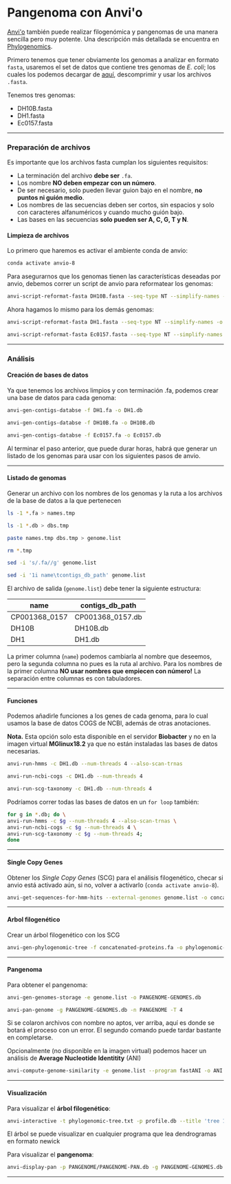 # Pangenoma con Anvi'o

[Anvi'o](https://anvio.org/) también puede realizar filogenómica y pangenomas de una manera sencilla pero muy potente. Una descripción más detallada se encuentra en [Phylogenomics](https://merenlab.org/2017/06/07/phylogenomics/).

Primero tenemos que tener obviamente los genomas a analizar en formato `fasta`, usaremos el set de datos que contiene tres genomas de *E. coli*; los cuales los podemos decargar de [aquí](https://drive.google.com/file/d/1OSoJIfb7kkdGx4rJrfHHKYqy-d_Ucejw/view?usp=share_link), descomprimir y usar los archivos `.fasta`.

Tenemos tres genomas:
- DH10B.fasta
- DH1.fasta
- Ec0157.fasta
***
### Preparación de archivos
Es importante que los archivos fasta cumplan los siguientes requisitos:
- La terminación del archivo **debe ser** `.fa`.
- Los nombre **NO deben empezar con un número**.
- De ser necesario, solo pueden llevar guion bajo en el nombre, **no puntos ni guión medio**.
- Los nombres de las secuencias deben ser cortos, sin espacios y solo con caracteres alfanuméricos y cuando mucho guión bajo.
- Las bases en las secuencias **solo pueden ser A, C, G, T y N**.

#### Limpieza de archivos
Lo primero que haremos es activar el ambiente conda de anvio:

```bash
conda activate anvio-8
```
Para asegurarnos que los genomas tienen las características deseadas por anvio, debemos correr un script de anvio para reformatear los genomas:

```bash
anvi-script-reformat-fasta DH10B.fasta --seq-type NT --simplify-names -o DH10B.fa
```
Ahora hagamos lo mismo para los demás genomas:
```bash
anvi-script-reformat-fasta DH1.fasta --seq-type NT --simplify-names -o DH1.fa
```
```bash
anvi-script-reformat-fasta Ec0157.fasta --seq-type NT --simplify-names -o Ec0157.fa
```
***
### Análisis
#### Creación de bases de datos
Ya que tenemos los archivos limpios y con terminación .fa, podemos crear una base de datos para cada genoma:

```bash
anvi-gen-contigs-databse -f DH1.fa -o DH1.db
```
```bash
anvi-gen-contigs-databse -f DH10B.fa -o DH10B.db
```
```bash
anvi-gen-contigs-databse -f Ec0157.fa -o Ec0157.db
```

Al terminar el paso anterior, que puede durar horas, habrá que generar un listado de los genomas para usar con los siguientes pasos de anvio.
***
#### Listado de genomas

Generar un archivo con los nombres de los genomas y la ruta a los archivos de la base de datos a la que pertenecen

```bash
ls -1 *.fa > names.tmp
```
```bash
ls -1 *.db > dbs.tmp
```
```bash
paste names.tmp dbs.tmp > genome.list
```
```bash
rm *.tmp
```
```bash
sed -i 's/.fa//g' genome.list
```
```bash
sed -i '1i name\tcontigs_db_path' genome.list
```

El archivo de salida (`genome.list`) debe tener la siguiente estructura:

| name | contigs_db_path |
| --- | --- |
| CP001368_0157 | CP001368_0157.db |
| DH10B | DH10B.db |
| DH1 | DH1.db |

La primer columna (`name`) podemos cambiarla al nombre que deseemos, pero la segunda columna no pues es la ruta al archivo. Para los nombres de la primer columna **NO usar nombres que empiecen con número!** La separación entre columnas es con tabuladores.
***
#### Funciones
Podemos añadirle funciones a los genes de cada genoma, para lo cual usamos la base de datos COGS de NCBI, además de otras anotaciones.

**Nota.** Esta opción solo esta disponible en el servidor **Biobacter** y no en la imagen virtual **MGlinux18.2** ya que no están instaladas las bases de datos necesarias.

```bash
anvi-run-hmms -c DH1.db --num-threads 4 --also-scan-trnas
```
```bash
anvi-run-ncbi-cogs -c DH1.db --num-threads 4
```
```bash
anvi-run-scg-taxonomy -c DH1.db --num-threads 4
```
Podríamos correr todas las bases de datos en un `for loop` también:
```bash
for g in *.db; do \
anvi-run-hmms -c $g --num-threads 4 --also-scan-trnas \
anvi-run-ncbi-cogs -c $g --num-threads 4 \
anvi-run-scg-taxonomy -c $g --num-threads 4;
done
```
***
#### Single Copy Genes
Obtener los *Single Copy Genes* (SCG) para el análisis filogenético, checar si anvio está activado aún, si no, volver a activarlo (`conda activate anvio-8`).

```bash
anvi-get-sequences-for-hmm-hits --external-genomes genome.list -o concatenated-proteins.fa --hmm-source Bacteria_71 --return-best-hit --get-aa-sequences --concatenate
```
***
#### Arbol filogenético
Crear un árbol filogenético con los SCG

```bash
anvi-gen-phylogenomic-tree -f concatenated-proteins.fa -o phylogenomic-tree.txt
```
***
#### Pangenoma
Para obtener el pangenoma:
```bash
anvi-gen-genomes-storage -e genome.list -o PANGENOME-GENOMES.db
```
```bash
anvi-pan-genome -g PANGENOME-GENOMES.db -n PANGENOME -T 4
```
Si se colaron archivos con nombre no aptos, ver arriba, aquí es donde se botará el proceso con un error. El segundo comando puede tardar bastante en completarse.

Opcionalmente (no disponible en la imagen virtual) podemos hacer un análisis de **Average Nucleotide Identitity** (ANI)

```bash
anvi-compute-genome-similarity -e genome.list --program fastANI -o ANI -p PANGENOME/PANGENOME-PAN.db -T 4
```
***
#### Visualización
Para visualizar el **árbol filogenético**:
```bash
anvi-interactive -t phylogenomic-tree.txt -p profile.db --title 'tree 1' --manual
```

El árbol se puede visualizar en cualquier programa que lea dendrogramas en formato newick

Para visualizar el **pangenoma**:
```bash
anvi-display-pan -p PANGENOME/PANGENOME-PAN.db -g PANGENOME-GENOMES.db
```
***

